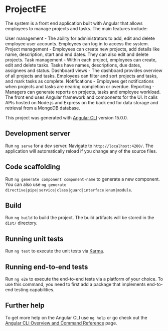 # ProjectFE

The system is a front end application built with Angular that allows employees to manage projects and tasks. The main features include:

User management - The ability for administrators to add, edit and delete employee user accounts. Employees can log in to access the system.
Project management - Employees can create new projects, add details like name, description, start and end dates. They can also edit and delete projects.
Task management - Within each project, employees can create, edit and delete tasks. Tasks have names, descriptions, due dates, assignees and status.
Dashboard views - The dashboard provides overview of all projects and tasks. Employees can filter and sort projects and tasks, and mark tasks as complete.
Notifications - Employees get notifications when projects and tasks are nearing completion or overdue.
Reporting - Managers can generate reports on projects, tasks and employee workload.
The front end uses Angular framework and components for the UI. It calls APIs hosted on Node.js and Express on the back end for data storage and retrieval from a MongoDB database.


This project was generated with [Angular CLI](https://github.com/angular/angular-cli) version 15.0.0.

## Development server

Run `ng serve` for a dev server. Navigate to `http://localhost:4200/`. The application will automatically reload if you change any of the source files.

## Code scaffolding

Run `ng generate component component-name` to generate a new component. You can also use `ng generate directive|pipe|service|class|guard|interface|enum|module`.

## Build

Run `ng build` to build the project. The build artifacts will be stored in the `dist/` directory.

## Running unit tests

Run `ng test` to execute the unit tests via [Karma](https://karma-runner.github.io).

## Running end-to-end tests

Run `ng e2e` to execute the end-to-end tests via a platform of your choice. To use this command, you need to first add a package that implements end-to-end testing capabilities.

## Further help

To get more help on the Angular CLI use `ng help` or go check out the [Angular CLI Overview and Command Reference](https://angular.io/cli) page.
